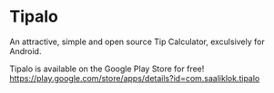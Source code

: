 # Tipalo

An attractive, simple and open source Tip Calculator, exculsively for Android.

Tipalo is available on the Google Play Store for free!
https://play.google.com/store/apps/details?id=com.saaliklok.tipalo
